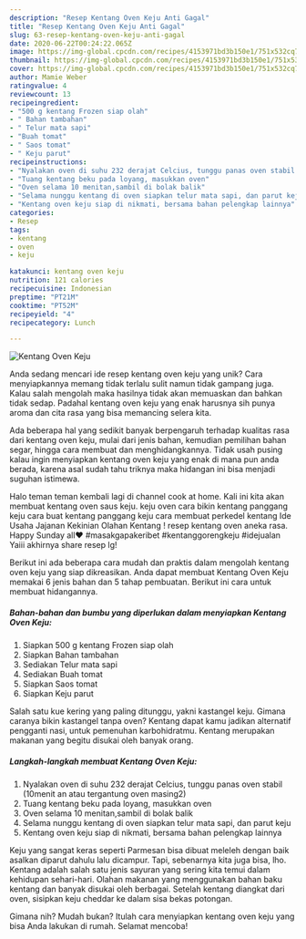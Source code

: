 ```yaml
---
description: "Resep Kentang Oven Keju Anti Gagal"
title: "Resep Kentang Oven Keju Anti Gagal"
slug: 63-resep-kentang-oven-keju-anti-gagal
date: 2020-06-22T00:24:22.065Z
image: https://img-global.cpcdn.com/recipes/4153971bd3b150e1/751x532cq70/kentang-oven-keju-foto-resep-utama.jpg
thumbnail: https://img-global.cpcdn.com/recipes/4153971bd3b150e1/751x532cq70/kentang-oven-keju-foto-resep-utama.jpg
cover: https://img-global.cpcdn.com/recipes/4153971bd3b150e1/751x532cq70/kentang-oven-keju-foto-resep-utama.jpg
author: Mamie Weber
ratingvalue: 4
reviewcount: 13
recipeingredient:
- "500 g kentang Frozen siap olah"
- " Bahan tambahan"
- " Telur mata sapi"
- "Buah tomat"
- " Saos tomat"
- " Keju parut"
recipeinstructions:
- "Nyalakan oven di suhu 232 derajat Celcius, tunggu panas oven stabil (10menit an atau tergantung oven masing2)"
- "Tuang kentang beku pada loyang, masukkan oven"
- "Oven selama 10 menitan,sambil di bolak balik"
- "Selama nunggu kentang di oven siapkan telur mata sapi, dan parut keju"
- "Kentang oven keju siap di nikmati, bersama bahan pelengkap lainnya"
categories:
- Resep
tags:
- kentang
- oven
- keju

katakunci: kentang oven keju 
nutrition: 121 calories
recipecuisine: Indonesian
preptime: "PT21M"
cooktime: "PT52M"
recipeyield: "4"
recipecategory: Lunch

---
```



![Kentang Oven Keju](https://img-global.cpcdn.com/recipes/4153971bd3b150e1/751x532cq70/kentang-oven-keju-foto-resep-utama.jpg)

Anda sedang mencari ide resep kentang oven keju yang unik? Cara menyiapkannya memang tidak terlalu sulit namun tidak gampang juga. Kalau salah mengolah maka hasilnya tidak akan memuaskan dan bahkan tidak sedap. Padahal kentang oven keju yang enak harusnya sih punya aroma dan cita rasa yang bisa memancing selera kita.

Ada beberapa hal yang sedikit banyak berpengaruh terhadap kualitas rasa dari kentang oven keju, mulai dari jenis bahan, kemudian pemilihan bahan segar, hingga cara membuat dan menghidangkannya. Tidak usah pusing kalau ingin menyiapkan kentang oven keju yang enak di mana pun anda berada, karena asal sudah tahu triknya maka hidangan ini bisa menjadi suguhan istimewa.

Halo teman teman kembali lagi di channel cook at home. Kali ini kita akan membuat kentang oven saus keju. keju oven cara bikin kentang panggang keju cara buat kentang panggang keju cara membuat perkedel kentang Ide Usaha Jajanan Kekinian Olahan Kentang ! resep kentang oven aneka rasa. Happy Sunday all❤️ #masakgapakeribet #kentanggorengkeju #idejualan Yaiii akhirnya share resep lg!


Berikut ini ada beberapa cara mudah dan praktis dalam mengolah kentang oven keju yang siap dikreasikan. Anda dapat membuat Kentang Oven Keju memakai 6 jenis bahan dan 5 tahap pembuatan. Berikut ini cara untuk membuat hidangannya.

<!--inarticleads1-->

##### Bahan-bahan dan bumbu yang diperlukan dalam menyiapkan Kentang Oven Keju:

1. Siapkan 500 g kentang Frozen siap olah
1. Siapkan  Bahan tambahan
1. Sediakan  Telur mata sapi
1. Sediakan Buah tomat
1. Siapkan  Saos tomat
1. Siapkan  Keju parut


Salah satu kue kering yang paling ditunggu, yakni kastangel keju. Gimana caranya bikin kastangel tanpa oven? Kentang dapat kamu jadikan alternatif pengganti nasi, untuk pemenuhan karbohidratmu. Kentang merupakan makanan yang begitu disukai oleh banyak orang. 

<!--inarticleads2-->

##### Langkah-langkah membuat Kentang Oven Keju:

1. Nyalakan oven di suhu 232 derajat Celcius, tunggu panas oven stabil (10menit an atau tergantung oven masing2)
1. Tuang kentang beku pada loyang, masukkan oven
1. Oven selama 10 menitan,sambil di bolak balik
1. Selama nunggu kentang di oven siapkan telur mata sapi, dan parut keju
1. Kentang oven keju siap di nikmati, bersama bahan pelengkap lainnya


Keju yang sangat keras seperti Parmesan bisa dibuat meleleh dengan baik asalkan diparut dahulu lalu dicampur. Tapi, sebenarnya kita juga bisa, lho. Kentang adalah salah satu jenis sayuran yang sering kita temui dalam kehidupan sehari-hari. Olahan makanan yang menggunakan bahan baku kentang dan banyak disukai oleh berbagai. Setelah kentang diangkat dari oven, sisipkan keju cheddar ke dalam sisa bekas potongan. 

Gimana nih? Mudah bukan? Itulah cara menyiapkan kentang oven keju yang bisa Anda lakukan di rumah. Selamat mencoba!
